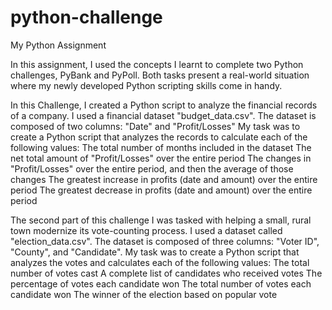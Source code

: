 # python-challenge
My Python Assignment

In this assignment, I used the concepts I learnt to complete two Python challenges, PyBank and PyPoll. Both tasks present a real-world situation where my newly developed Python scripting skills come in handy.

In this Challenge, I created a Python script to analyze the financial records of a company. I used a financial dataset "budget_data.csv". The dataset is composed of two columns: "Date" and "Profit/Losses"
My task was to create a Python script that analyzes the records to calculate each of the following values:
The total number of months included in the dataset
The net total amount of "Profit/Losses" over the entire period
The changes in "Profit/Losses" over the entire period, and then the average of those changes
The greatest increase in profits (date and amount) over the entire period
The greatest decrease in profits (date and amount) over the entire period

The second part of this challenge I was tasked with helping a small, rural town modernize its vote-counting process.
I used a dataset called "election_data.csv". The dataset is composed of three columns: "Voter ID", "County", and "Candidate".
My task was to create a Python script that analyzes the votes and calculates each of the following values:
The total number of votes cast
A complete list of candidates who received votes
The percentage of votes each candidate won
The total number of votes each candidate won
The winner of the election based on popular vote
